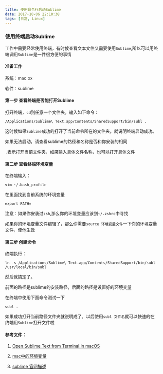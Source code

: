 ```yaml
---
title: 使用命令行启动Sublime
date: 2017-10-06 22:10:38
tags: [日常, Linux]
---
```



### 使用终端启动Sublime ###

工作中需要经常使用终端，有时候查看文本文件又需要使用`Sublime`,所以可以用终端调用`Sublime`是一件很方便的事情


#### 准备工作 ####

系统：mac ox

软件：sublime

<!-- more -->

#### 第一步 查看终端是否能打开Sublime ####

打开终端，`cd`到任意一个文件夹，输入如下命令：

```
/Applications/Sublime\ Text.app/Contents/SharedSupport/bin/subl .
```

这时候如果`Sublime`成功的打开了当前命令所在的文件夹，就说明终端启动成功。

如果无法启动，请查看sublime的路径和名称是否和你安装的相同

`.`表示打开当前文件夹，如果输入具体文件名称，也可以打开具体文件


#### 第二步 查看终端环境变量 ####

在终端输入：

```
vim ~/.bash_profile
```

在里面找到当前系统的环境变量

```
export PATH= 
```

注意：如果你安装过`zsh`,那么你的环境变量应该到`~/.zshrc`中寻找

如果你的环境变量文件编辑了，那么你需要`source 环境变量文件`一下你的环境变量文件，使他生效

#### 第三步 创建命令 ####

终端执行：

```
ln -s /Applications/Sublime\ Text.app/Contents/SharedSupport/bin/subl /usr/local/bin/subl
```

然后就搞定了。

前面的路径是sublime的安装路径，后面的路径是设置好的环境变量

在终端中使用下面命令测试一下

```
subl .
```

如果成功打开当前路径文件夹就说明成了，以后使用`subl 文件名`就可以快速的在终端用`Sublime`打开文件啦


#### 参考文件：

1. [Open Sublime Text from Terminal in macOS](https://stackoverflow.com/questions/16199581/open-sublime-text-from-terminal-in-macos/41288133)

2. [mac中的环境变量](https://blog.csdn.net/hlllmr1314/article/details/52228672)

3. [sublime 官网描述](http://www.sublimetext.com/docs/3/osx_command_line.html)




